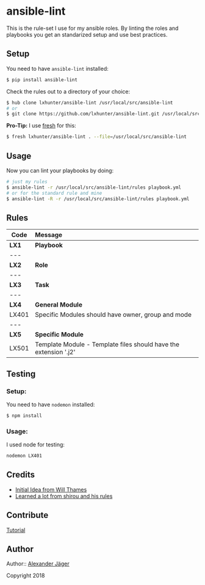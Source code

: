 # ansible-lint

This is the rule-set I use for my ansible roles. By linting the roles and playbooks you get an standarized setup and use best practices.

## Setup

You need to have `ansible-lint` installed:

```bash
$ pip install ansible-lint
```

Check the rules out to a directory of your choice:

```bash
$ hub clone lxhunter/ansible-lint /usr/local/src/ansible-lint
# or
$ git clone https://github.com/lxhunter/ansible-lint.git /usr/local/src/ansible-lint
```

**Pro-Tip:** I use [fresh](https://freshshell.com) for this:

```bash
$ fresh lxhunter/ansible-lint . --file=/usr/local/src/ansible-lint
```

## Usage

Now you can lint your playbooks by doing:

```bash
# just my rules
$ ansible-lint -r /usr/local/src/ansible-lint/rules playbook.yml
# or for the standard rule and mine
$ ansible-lint -R -r /usr/local/src/ansible-lint/rules playbook.yml
```

## Rules

| **Code** | **Message** |
| --- |:---|
| **LX1** | **Playbook** |
| --- | |
| **LX2** | **Role** |
| --- | |
| **LX3** | **Task** |
| --- | |
| **LX4** | **General Module** |
| LX401 | Specific Modules should have owner, group and mode |
| --- | |
| **LX5** | **Specific Module** |
| LX501| Template Module - Template files should have the extension '.j2' |

## Testing

### Setup:

You need to have `nodemon` installed:

```bash
$ npm install
```

### Usage:

I used node for testing:

```bash
nodemon LX401
```

## Credits

* [Initial Idea from Will Thames](https://github.com/willthames/ansible-lint)
* [Learned a lot from shirou and his rules](https://github.com/shirou)

## Contribute

[Tutorial](http://kbroman.github.io/github_tutorial/pages/fork.html)

## Author

Author:: [Alexander Jäger](https://github.com/lxhunter)

Copyright 2018
